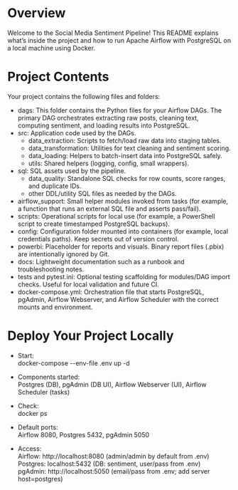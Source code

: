 # Overview
Welcome to the Social Media Sentiment Pipeline! This README explains what’s inside the project and how to run Apache Airflow with PostgreSQL on a local machine using Docker.

# Project Contents
Your project contains the following files and folders:

- dags: This folder contains the Python files for your Airflow DAGs. The primary DAG orchestrates extracting raw posts, cleaning text, computing sentiment, and loading results into PostgreSQL.
- src: Application code used by the DAGs.
  - data_extraction: Scripts to fetch/load raw data into staging tables.
  - data_transformation: Utilities for text cleaning and sentiment scoring.
  - data_loading: Helpers to batch-insert data into PostgreSQL safely.
  - utils: Shared helpers (logging, config, small wrappers).
- sql: SQL assets used by the pipeline.
  - data_quality: Standalone SQL checks for row counts, score ranges, and duplicate IDs.
  - other DDL/utility SQL files as needed by the DAGs.
- airflow_support: Small helper modules invoked from tasks (for example, a function that runs an external SQL file and asserts pass/fail).
- scripts: Operational scripts for local use (for example, a PowerShell script to create timestamped PostgreSQL backups).
- config: Configuration folder mounted into containers (for example, local credentials paths). Keep secrets out of version control.
- powerbi: Placeholder for reports and visuals. Binary report files (.pbix) are intentionally ignored by Git.
- docs: Lightweight documentation such as a runbook and troubleshooting notes.
- tests and pytest.ini: Optional testing scaffolding for modules/DAG import checks. Useful for local validation and future CI.
- docker-compose.yml: Orchestration file that starts PostgreSQL, pgAdmin, Airflow Webserver, and Airflow Scheduler with the correct mounts and environment.

# Deploy Your Project Locally
- Start:  
  docker-compose --env-file .env up -d

- Components started:  
  Postgres (DB), pgAdmin (DB UI), Airflow Webserver (UI), Airflow Scheduler (tasks)

- Check:  
  docker ps

- Default ports:  
  Airflow 8080, Postgres 5432, pgAdmin 5050

- Access:  
  Airflow: http://localhost:8080 (admin/admin by default from .env)  
  Postgres: localhost:5432 (DB: sentiment, user/pass from .env)  
  pgAdmin: http://localhost:5050 (email/pass from .env; add server host=postgres)
